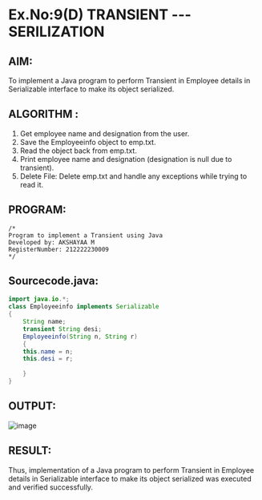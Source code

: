 # Ex.No:9(D) TRANSIENT ---SERILIZATION

## AIM:
 To implement a Java program to perform Transient in Employee details in Serializable interface to make its object serialized.

## ALGORITHM :
1.	Get employee name and designation from the user.
2.	Save the Employeeinfo object to emp.txt.
3.	Read the object back from emp.txt.
4.	Print employee name and designation (designation is null due to transient).
5.	Delete File: Delete emp.txt and handle any exceptions while trying to read it.




## PROGRAM:
 ```
/*
Program to implement a Transient using Java
Developed by: AKSHAYAA M
RegisterNumber: 212222230009 
*/
```

## Sourcecode.java:
```java
import java.io.*;
class Employeeinfo implements Serializable
{
    String name;
    transient String desi;
    Employeeinfo(String n, String r)
    {
    this.name = n;
    this.desi = r;
   
    }
}
```


## OUTPUT:

![image](https://github.com/user-attachments/assets/990ef410-5694-47ce-b3c1-061d0a6255b1)


## RESULT:
Thus, implementation of a Java program to perform Transient in Employee details in Serializable interface to make its object serialized was executed and verified successfully.

